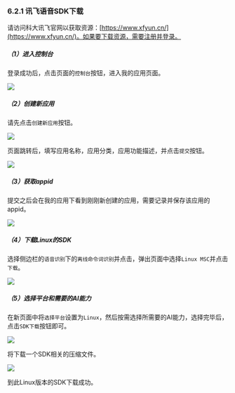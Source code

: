 ### 6.2.1 讯飞语音SDK下载

请访问科大讯飞官网以获取资源：[https://www.xfyun.cn/](https://www.xfyun.cn/)。如果要下载资源，需要注册并登录。

##### （1）进入控制台

登录成功后，点击页面的`控制台`按钮，进入我的应用页面。

![](/assets/6.2.1_02登录.PNG)

##### （2）创建新应用

请先点击`创建新应用`按钮。

![](/assets/6.2.1_03创建应用.PNG)

页面跳转后，填写应用名称，应用分类，应用功能描述，并点击`提交`按钮。

![](/assets/6.2.1_04创建应用.PNG)

##### （3）获取appid

提交之后会在我的应用下看到刚刚新创建的应用，需要记录并保存该应用的appid。

![](/assets/6.2.1_05创建应用_appid.PNG)

##### （4）下载Linux的SDK

选择侧边栏的`语音识别`下的`离线命令词识别`并点击，弹出页面中选择`Linux MSC`并点击`下载`。

![](/assets/6.2.1_06创建应用_下载.PNG)

##### （5）选择平台和需要的AI能力

在新页面中将`选择平台`设置为`Linux`，然后按需选择所需要的AI能力，选择完毕后，点击`SDK下载`按钮即可。

![](/assets/6.2.1_07创建应用_选择功能模块.PNG)

将下载一个SDK相关的压缩文件。

![](/assets/image-20240303194126680.png)

到此Linux版本的SDK下载成功。

